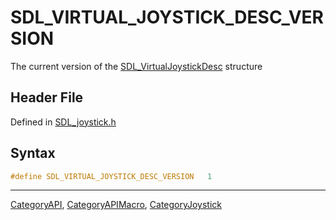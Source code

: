 # SDL_VIRTUAL_JOYSTICK_DESC_VERSION

The current version of the [SDL_VirtualJoystickDesc](SDL_VirtualJoystickDesc) structure

## Header File

Defined in [SDL_joystick.h](https://github.com/libsdl-org/SDL/blob/SDL2/include/SDL_joystick.h)

## Syntax

```c
#define SDL_VIRTUAL_JOYSTICK_DESC_VERSION   1
```

----
[CategoryAPI](CategoryAPI), [CategoryAPIMacro](CategoryAPIMacro), [CategoryJoystick](CategoryJoystick)

